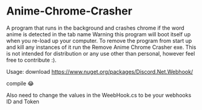 # Anime-Chrome-Crasher
A program that runs in the background and crashes chrome if the word anime is detected in the tab name
Warning this program will boot itself up when you re-load up your computer. To remove the program from start up and kill any instances of it run the Remove Anime Chrome Crasher exe.
This is not intended for distribution or any use other than personal, however feel free to contribute :).

Usage:
download https://www.nuget.org/packages/Discord.Net.Webhook/

compile :joy:

Also need to change the values in the WeebHook.cs to be your webhooks ID and Token
